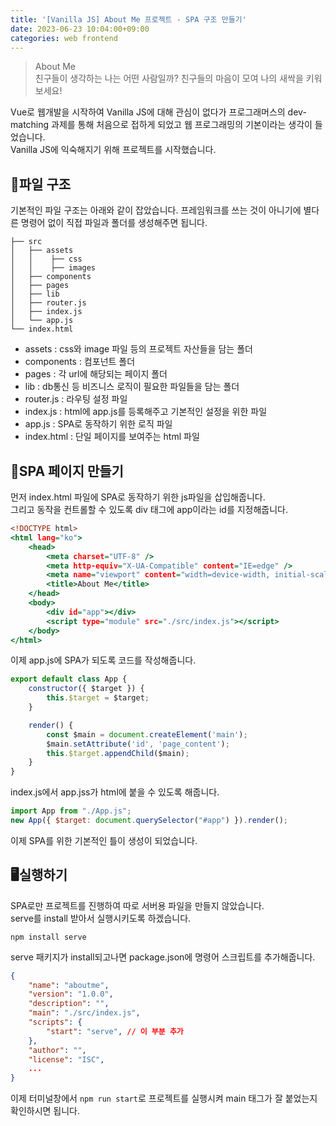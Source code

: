 ```yaml
---
title: '[Vanilla JS] About Me 프로젝트 - SPA 구조 만들기'
date: 2023-06-23 10:04:00+09:00
categories: web frontend
---
```


> About Me  
> 친구들이 생각하는 나는 어떤 사람일까? 친구들의 마음이 모여 나의 새싹을 키워보세요!

Vue로 웹개발을 시작하여 Vanilla JS에 대해 관심이 없다가 프로그래머스의 dev-matching 과제를 통해 처음으로 접하게 되었고 웹 프로그래밍의 기본이라는 생각이 들었습니다.  
Vanilla JS에 익숙해지기 위해 프로젝트를 시작했습니다.

## 💾파일 구조

기본적인 파일 구조는 아래와 같이 잡았습니다. 프레임워크를 쓰는 것이 아니기에 별다른 명령어 없이 직접 파일과 폴더를 생성해주면 됩니다.

```
├── src
│   ├── assets
│   │    ├── css
│   │    ├── images
│   ├── components
│   ├── pages
│   ├── lib
│   ├── router.js
│   ├── index.js
│   └── app.js
└── index.html
```

-   assets : css와 image 파일 등의 프로젝트 자산들을 담는 폴더
-   components : 컴포넌트 폴더
-   pages : 각 url에 해당되는 페이지 폴더
-   lib : db통신 등 비즈니스 로직이 필요한 파일들을 담는 폴더
-   router.js : 라우팅 설정 파일
-   index.js : html에 app.js를 등록해주고 기본적인 설정을 위한 파일
-   app.js : SPA로 동작하기 위한 로직 파일
-   index.html : 단일 페이지를 보여주는 html 파일

## 📃SPA 페이지 만들기

먼저 index.html 파일에 SPA로 동작하기 위한 js파일을 삽입해줍니다.  
그리고 동작을 컨트롤할 수 있도록 div 태그에 app이라는 id를 지정해줍니다.

```index.html
<!DOCTYPE html>
<html lang="ko">
    <head>
        <meta charset="UTF-8" />
        <meta http-equiv="X-UA-Compatible" content="IE=edge" />
        <meta name="viewport" content="width=device-width, initial-scale=1.0" />
        <title>About Me</title>
    </head>
    <body>
        <div id="app"></div>
        <script type="module" src="./src/index.js"></script>
    </body>
</html>
```

이제 app.js에 SPA가 되도록 코드를 작성해줍니다.

```app.js
export default class App {
    constructor({ $target }) {
        this.$target = $target;
    }

    render() {
        const $main = document.createElement('main');
        $main.setAttribute('id', 'page_content');
        this.$target.appendChild($main);
    }
}
```

index.js에서 app.jss가 html에 붙을 수 있도록 해줍니다.

```index.js
import App from "./App.js";
new App({ $target: document.querySelector("#app") }).render();
```

이제 SPA를 위한 기본적인 틀이 생성이 되었습니다.

## 🖥실행하기

SPA로만 프로젝트를 진행하여 따로 서버용 파일을 만들지 않았습니다.  
serve를 install 받아서 실행시키도록 하겠습니다.

```
npm install serve
```

serve 패키지가 install되고나면 package.json에 명령어 스크립트를 추가해줍니다.

```package.json
{
    "name": "aboutme",
    "version": "1.0.0",
    "description": "",
    "main": "./src/index.js",
    "scripts": {
        "start": "serve", // 이 부분 추가
    },
    "author": "",
    "license": "ISC",
    ...
}
```

이제 터미널창에서 `npm run start`로 프로젝트를 실행시켜 main 태그가 잘 붙었는지 확인하시면 됩니다.
